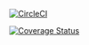 [![CircleCI](https://circleci.com/gh/aliabdolazimi10/cicleciTest/tree/tempBranch.svg?style=shield)](https://app.circleci.com/pipelines/github/aliabdolazimi10/cicleciTest?branch=tempBranch&filter=all)

[![Coverage Status](https://coveralls.io/repos/github/aliabdolazimi10/cicleciTest/badge.svg)](https://coveralls.io/github/aliabdolazimi10/cicleciTest)

